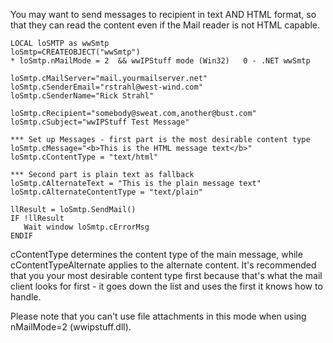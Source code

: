 ﻿You may want to send messages to recipient in text AND HTML format, so that they can read the content even if the Mail reader is not HTML capable.

```foxpro
LOCAL loSMTP as wwSmtp
loSmtp=CREATEOBJECT("wwSmtp")
* loSmtp.nMailMode = 2  && wwIPStuff mode (Win32)   0 - .NET wwSmtp

loSmtp.cMailServer="mail.yourmailserver.net"
loSmtp.cSenderEmail="rstrahl@west-wind.com"
loSmtp.cSenderName="Rick Strahl"

loSmtp.cRecipient="somebody@sweat.com,another@bust.com"
loSmtp.cSubject="wwIPStuff Test Message"

*** Set up Messages - first part is the most desirable content type
loSmtp.cMessage="<b>This is the HTML message text</b>"
loSmtp.cContentType = "text/html"

*** Second part is plain text as fallback
loSmtp.cAlternateText = "This is the plain message text"
loSmtp.cAlternateContentType = "text/plain"

llResult = loSmtp.SendMail()      
IF !llResult
   Wait window loSmtp.cErrorMsg
ENDIF
```

cContentType determines the content type of the main message, while cContentTypeAlternate applies to the alternate content. It's recommended that you your most desirable content type first because that's what the mail client looks for first - it goes down the list and uses the first it knows how to handle.

Please note that you can't use file attachments in this mode when using nMailMode=2 (wwipstuff.dll).